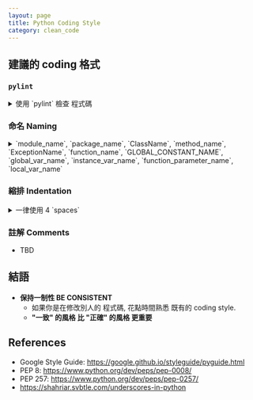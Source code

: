 ```yaml
---
layout: page
title: Python Coding Style
category: clean_code
---
```


## 建議的 coding 格式

### `pylint`
<details><summary markdown="span">使用 `pylint` 檢查 程式碼</summary>
  
* 透過 `pip install pylint` 安裝
* `pylint XXX.py` 執行
* `pylint` 並非完美, 僅是一個輔助工具. 你應該事情況
  * 修改程式碼
  * 將部分報錯 加入 ignore list (過多報錯, 可能導致你忽略真正需要修改的資訊)
</details>

### 命名 Naming
<details><summary markdown="span">`module_name`, `package_name`, `ClassName`, `method_name`, `ExceptionName`, `function_name`, `GLOBAL_CONSTANT_NAME`, `global_var_name`, `instance_var_name`, `function_parameter_name`, `local_var_name`</summary>
  
* 不允許採用
  * 單一字元名稱 single character names (e.g. `a`, `b`, `c`)
    * counters 或 iterators 除外, 通常使用 `i`, `j`, `k`
  * 在 package/module name 中使用 dashes(`-`)
    * e.g. 創建一個module 叫做 `calculate-histogram.py`
  * 前後雙底線 `__double_leading_and_trailing_underscore__`
    * 為Python內部保留 reserved by Python
* 慣例 Convention
  * `internal`: 僅使用於某module 或 以protected/private的形式存於某class的 變數或函示
  * 前綴單底線(`_`): 僅 慣例上代表, 該 變數或函示 為 internal 使用
    * 前綴單底線 不具備實際 internal 效應, 僅特殊情況下提供 internal 保護
    * e.g. 在 `import * from` 時不會出現
  * 前綴雙底線(`__`): 對 編譯器interpreter 有實際意義, 將使 變數或函示 變成 internal
    * 舉下面例子,
 
```python
>>> class A(object):
...     def _internal_use(self):
...         pass
...     def __method_name(self):
...         pass
... 
>>> dir(A())
['_A__method_name', ..., '_internal_use']
```
  可以發現 前綴雙底線 `__method_name` 將被編譯器 自動取代成 `_A__method_name`<br/>
  這在處理 繼承 inherit 時是有幫助的
  
```python
>>> class B(A):
...     def __method_name(self):
...         pass
... 
>>> dir(B())
['_A__method_name', '_B__method_name', ..., '_internal_use']
```
    * 有關 前綴單底線 與 前綴雙底線, 更多資訊可參考 <https://shahriar.svbtle.com/underscores-in-python>
  * class 名稱 使用 `CapWords`, module 名稱 使用 `lower_with_under.py`
    * e.g. 避免出現 `from StringIO import StringIO` 的尷尬情況
* Naming Table
 
  Type | Public | Internal
  --- | --- | ---
  Packages |	lower_with_under	|
  Modules | lower_with_under | 	_lower_with_under
  Classes |	CapWords |	_CapWords
  Exceptions	| CapWords	|
  Functions |	lower_with_under() |	_lower_with_under()
  Global/Class Constants |	CAPS_WITH_UNDER |	_CAPS_WITH_UNDER
  Global/Class Variables |	lower_with_under	| _lower_with_under
  Instance Variables	| lower_with_under |	_lower_with_under (protected) or __lower_with_under (private)
  Method Names |	lower_with_under() |	_lower_with_under() (protected) or __lower_with_under() (private)
  Function/Method Parameters |	lower_with_under	|
  Local Variables |	lower_with_under	|
</details>

### 縮排 Indentation
<details><summary markdown="span">一律使用 4 `spaces`</summary>
  
* 永遠不可將 `tabs` 跟 `spaces` 混用
* 當需要以 多行 表示程式碼時, 可以考慮以下兩種方案
  * 使用 4 `spaces` 做縮排開頭
  * 使用 垂直方向 對齊
* e.g.
</details>

### 註解 Comments
* TBD


## 結語
* **保持一制性 BE CONSISTENT**
  * 如果你是在修改別人的 程式碼, 花點時間熟悉 既有的 coding style.
  * **"一致" 的風格 比 "正確" 的風格 更重要**


## References
* Google Style Guide: https://google.github.io/styleguide/pyguide.html
* PEP 8: https://www.python.org/dev/peps/pep-0008/
* PEP 257: https://www.python.org/dev/peps/pep-0257/
* https://shahriar.svbtle.com/underscores-in-python
